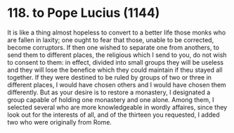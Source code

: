 # 118. to Pope Lucius  \(1144\)

It is like a thing almost hopeless to convert to a better life those monks who are fallen in laxity; one ought to fear that those, unable to be corrected, become corruptors. If then one wished to separate one from anothers, to send them to different places, the religious which I send to you, do not wish to consent to them: in effect, divided into small groups they will be useless and they will lose the benefice which they could maintain if theu stayed all together. If they were destined to be ruled by groups of two or three in different places, I would have chosen others and I would have chosen them differently. But as your desire is to restore a monastery, I designated a group capable of holding one monastery and one alone. Among them, I selected several who are more knowledgeable in wordly affaires, since they look out for the interests of all, and of the thirteen you requested, I added two who were originally from Rome.

